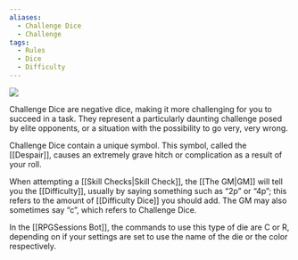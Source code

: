```yaml
---
aliases:
  - Challenge Dice
  - Challenge
tags:
  - Rules
  - Dice
  - Difficulty
---
```

![](https://i.imgur.com/IN5NCT1.png)

Challenge Dice are negative dice, making it more challenging for you to succeed in a task. They represent a particularly daunting challenge posed by elite opponents, or a situation with the possibility to go very, very wrong.

Challenge Dice contain a unique symbol. This symbol, called the [[Despair]], causes an extremely grave hitch or complication as a result of your roll.

When attempting a [[Skill Checks|Skill Check]], the [[The GM|GM]] will tell you the [[Difficulty]], usually by saying something such as “2p” or “4p”; this refers to the amount of [[Difficulty Dice]] you should add. The GM may also sometimes say “c”, which refers to Challenge Dice.

In the [[RPGSessions Bot]], the commands to use this type of die are C or R, depending on if your settings are set to use the name of the die or the color respectively.